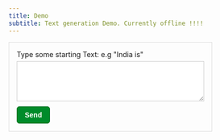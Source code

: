 ```yaml
---
title: Demo 
subtitle: Text generation Demo. Currently offline !!!! 
---
```



<!DOCTYPE html>
<html>
<head>
    <meta name="viewport" content="width=device-width, initial-scale=1.0">
    <link rel="stylesheet" href="https://cdnjs.cloudflare.com/ajax/libs/font-awesome/4.7.0/css/font-awesome.min.css">
    <style>
        *{
            box-sizing: border-box;
        }
        .messageContainer{
            width: 100%;
            border: 1px solid #dddddd;
        }
        .messageForm{
            padding: 15px;
        }
        .messageForm label{
            display: block;
            margin-bottom: 5px;
        }
        .messageForm .messageField{
            display: block;
            width: 100%;
            margin-bottom: 5px;
            height: 80px;
            padding: 10px;
            border: 1px solid #cdcdcd;
        }
        .messageForm .messageField:focus{
            outline: none;
        }
        .messageForm .sendButton{
            padding: 8px 15px;
            background: #008b2a;
            border: 1px solid #016b21;
            color: #ffffff;
            font-weight: bold;
            font-size: 14px;
            border-radius: 5px;
            cursor: pointer;
            display: flex;
        }
        .messageForm .sendButton i{
            display: none;
            margin-right: 5px;
        }
        .messageForm .sendButton:hover, .messageForm .sendButton:hover{
            outline: none;
        }
        .messageForm .error{
            color: red;
            padding-bottom: 5px;
        }
        .messageForm .success{
            background: #d4ffbb;
            color: #000000;
            padding: 5px 10px;
            margin-bottom: 5px;
            display: none;
            border: 1px solid #b5c1af;
        }
    </style>
</head>
<body>
    <div class="messageContainer">
        <div class="messageForm">
            <label>Type some starting Text: e.g "India is"</label>
            <textarea class="messageField" id="message"></textarea>
            <div class="error" id="error"></div>
            <div class="success" id="success"></div>
            <button class="sendButton" id="sendButton" onclick="sendMessage()"><i id="loadingIcon" class="fa fa-spinner fa-spin"></i> <span id="buttonText">Send</span></button>
        </div>
    </div>
    </body>
    <script>
        function sendMessage() {
            let text = document.getElementById('message').value;
            let sendBtn = document.getElementById('buttonText');
            let loadingIcon = document.getElementById('loadingIcon');
            loadingIcon.style.display = 'block';
            sendBtn.innerText = 'The demo is currently offline';
            if(text){
                text = text.trim();
                let xhttp = new XMLHttpRequest();
                const params = {
                    starting_text: text
                }
                xhttp.onreadystatechange = function() {
                    if (this.readyState == 4 && this.status == 200) {
                        let successNode = document.getElementById("success");
                        let responseText = JSON.parse(this.responseText);
                        console.log("responseText: ", responseText);
                        if(responseText.length && responseText[0] && responseText[0].generated_text){
                            successNode.innerHTML = responseText[0].generated_text;
                            successNode.style.display = 'block';
                        }
                        loadingIcon.style.display = 'none';
                        sendBtn.innerText = 'Send';
                    }
                };
                xhttp.open("POST", ` https://text-demo.inderjit.in/`, true);
                xhttp.setRequestHeader("Content-Type", "application/json");
                xhttp.send(JSON.stringify(params));
            } else {
                document.getElementById("error").innerHTML = 'Message required.';
            }
        }
    </script>
</html>